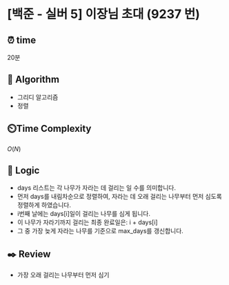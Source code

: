 # [백준 - 실버 5] 이장님 초대 (9237 번)

## ⏰  **time**

20분

## :pushpin: **Algorithm**
 
- 그리디 알고리즘
- 정렬

## ⏲️**Time Complexity**

$O(N)$

## :round_pushpin: **Logic**

- days 리스트는 각 나무가 자라는 데 걸리는 일 수를 의미합니다.
- 먼저 days를 내림차순으로 정렬하여, 자라는 데 오래 걸리는 나무부터 먼저 심도록 정렬하게 하였습니다.
- i번째 날에는 days[i]일이 걸리는 나무를 심게 됩니다. 
- 이 나무가 자라기까지 걸리는 최종 완료일은: i + days[i]
- 그 중 가장 늦게 자라는 나무를 기준으로 max_days를 갱신합니다.

## :black_nib: **Review**

- 가장 오래 걸리는 나무부터 먼저 심기